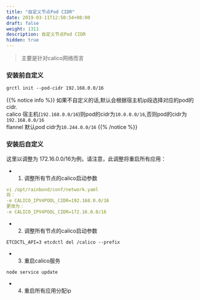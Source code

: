 ```yaml
---
title: "自定义节点Pod CIDR"
date: 2019-03-11T12:50:54+08:00
draft: false
weight: 1311
description: 自定义节点Pod CIDR
hidden: true
---
```


> 主要是针对calico网络而言

### 安装前自定义

```shell
grctl init --pod-cidr 192.168.0.0/16
```

{{% notice info %}}
如果不自定义的话,默认会根据宿主机ip段选择对应的pod的cidr.  
calico 宿主机(`192.168.0.0/16`)则pod的cidr为`10.0.0.0/16`,否则pod的cidr为`192.168.0.0/16`  
flannel 默认pod cidr为`10.244.0.0/16`
{{% /notice %}}

### 安装后自定义

这里以调整为 172.16.0.0/16为例，请注意，此调整将重启所有应用：

* 1. 调整所有节点的calico启动参数

```yaml
vi /opt/rainbond/conf/network.yaml
将：
-e CALICO_IPV4POOL_CIDR=192.168.0.0/16
更改为：
-e CALICO_IPV4POOL_CIDR=172.16.0.0/16
```

* 2. 调整所有节点的calico启动参数

```shell
ETCDCTL_API=3 etcdctl del /calico --prefix
```

* 3. 重启calico服务

```shell
node service update
```

* 4. 重启所有应用分配ip



